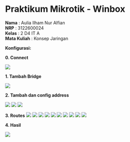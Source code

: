# Praktikum Mikrotik - Winbox
**Nama** : Aulia Ilham Nur Alfian </br>
**NRP** : 3122600024 </br>
**Kelas** : 2 D4 IT A </br>
**Mata Kuliah** : Konsep Jaringan </br>


**Konfigurasi:**

**0. Connect**

<img src="./assets/01.png">

**1. Tambah Bridge**

<img src="./assets/bridge.png">


**2. Tambah dan config address**

<img src="./assets/02.png">
<img src="./assets/03.png">
<img src="./assets/address.png">

**3. Routes**
<img src="./assets/04.png">
<img src="./assets/05.png">
<img src="./assets/06.png">
<img src="./assets/07.png">
<img src="./assets/08.png">
<img src="./assets/09.png">
<img src="./assets/10.png">
<img src="./assets/11.png">
<img src="./assets/12.png">
<img src="./assets/routes.png">

**4. Hasil**

<img src="./assets/hasilPing.png">
